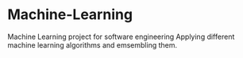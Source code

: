 # Machine-Learning
Machine Learning project for software engineering 
Applying different machine learning algorithms and emsembling them.
